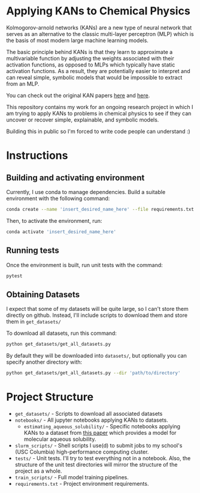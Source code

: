 # Applying KANs to Chemical Physics

Kolmogorov-arnold networks (KANs) are a new type of neural network that serves as an alternative to the classic multi-layer perceptron (MLP) which is the basis of most modern large machine learning models.

The basic principle behind KANs is that they learn to approximate a multivariable function by adjusting the weights associated with their activation functions, as opposed to MLPs which typically have static activation functions. As a result, they are potentially easier to interpret and can reveal simple, symbolic models that would be impossible to extract from an MLP.

You can check out the original KAN papers [here](https://arxiv.org/pdf/2404.19756) and [here](https://arxiv.org/pdf/2408.10205).

This repository contains my work for an ongoing research project in which I am trying to apply KANs to problems in chemical physics to see if they can uncover or recover simple, explainable, and symbolic models.

Building this in public so I'm forced to write code people can understand \:)

# Instructions

## Building and activating environment

Currently, I use conda to manage dependencies. Build a suitable environment with the following command: 
```bash
conda create --name 'insert_desired_name_here' --file requirements.txt
```

Then, to activate the environment, run:

```bash
conda activate 'insert_desired_name_here'
```

## Running tests
Once the environment is built, run unit tests with the command:

```bash
pytest
```

## Obtaining Datasets

I expect that some of my datasets will be quite large, so I can't store them directly on github. Instead, I'll include scripts to download them and store them in `get_datasets/`

To download all datasets, run this command:

```bash
python get_datasets/get_all_datasets.py
```

By default they will be downloaded into `datasets/`, but optionally you can specify another directory with:

```bash
python get_datasets/get_all_datasets.py --dir 'path/to/directory'
```

# Project Structure

- `get_datasets/` - Scripts to download all associated datasets 
- `notebooks/` - All jupyter notebooks applying KANs to datasets.
  - `estimating_aqueous_solubility/` - Specific notebooks applying KANs to a dataset from [this paper](https://pubs-acs-org.pallas2.tcl.sc.edu/doi/10.1021/ci034243x) which provides a model for molecular aqueous solubility.
- `slurm_scripts/` - Shell scripts I use(d) to submit jobs to my school's (USC Columbia) high-performance computing cluster.
- `tests/` - Unit tests. I'll try to test everything not in a notebook. Also, the structure of the unit test directories will mirror the structure of the project as a whole.
- `train_scripts/` - Full model training pipelines.
- `requirements.txt` - Project environment requirements.
